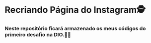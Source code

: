 # Recriando Página do Instagram:detective:

### Neste repositório ficará armazenado os meus códigos do primeiro desafio na DIO.:raising_hand_man:









